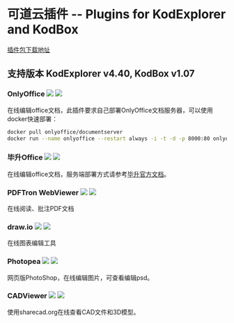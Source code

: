 # 可道云插件 -- Plugins for KodExplorer and KodBox
[插件包下载地址](https://github.com/zhtengw/kodexplorer-plugins/releases/tag/v2020.04.06)
## 支持版本 KodExplorer v4.40, KodBox v1.07

### OnlyOffice [![](https://img.shields.io/badge/code-for_kodexplorer-green.svg)](https://github.com/zhtengw/kodexplorer-plugins/tree/master/kodexplorer-plugins/OnlyOffice) [![](https://img.shields.io/badge/code-for_kodbox-blue.svg)](https://github.com/zhtengw/kodexplorer-plugins/tree/master/kodbox-plugins/OnlyOffice)
在线编辑office文档，此插件要求自己部署OnlyOffice文档服务器，可以使用docker快速部署：
```bash
docker pull onlyoffice/documentserver
docker run --name onlyoffice --restart always -i -t -d -p 8000:80 onlyoffice/documentserver  
```

### 毕升Office [![](https://img.shields.io/badge/code-for_kodexplorer-green.svg)](https://github.com/zhtengw/kodexplorer-plugins/tree/master/kodexplorer-plugins/bisheng) [![](https://img.shields.io/badge/code-for_kodbox-blue.svg)](https://github.com/zhtengw/kodexplorer-plugins/tree/master/kodbox-plugins/bisheng)
在线编辑office文档，服务端部署方式请参考[毕升官方文档](https://www.bishengoffice.com/apps/blog/posts/install.html)。

### PDFTron WebViewer [![](https://img.shields.io/badge/code-for_kodexplorer-green.svg)](https://github.com/zhtengw/kodexplorer-plugins/tree/master/kodexplorer-plugins/PDFTron) [![](https://img.shields.io/badge/code-for_kodbox-blue.svg)](https://github.com/zhtengw/kodexplorer-plugins/tree/master/kodbox-plugins/PDFTron)
在线阅读、批注PDF文档

### draw.io [![](https://img.shields.io/badge/code-for_kodexplorer-green.svg)](https://github.com/zhtengw/kodexplorer-plugins/tree/master/kodexplorer-plugins/drawio) [![](https://img.shields.io/badge/code-for_kodbox-blue.svg)](https://github.com/zhtengw/kodexplorer-plugins/tree/master/kodbox-plugins/drawio)
在线图表编辑工具

### Photopea [![](https://img.shields.io/badge/code-for_kodexplorer-green.svg)](https://github.com/zhtengw/kodexplorer-plugins/tree/master/kodexplorer-plugins/Photopea) [![](https://img.shields.io/badge/code-for_kodbox-blue.svg)](https://github.com/zhtengw/kodexplorer-plugins/tree/master/kodbox-plugins/Photopea)
网页版PhotoShop，在线编辑图片，可查看编辑psd。

### CADViewer [![](https://img.shields.io/badge/code-for_kodexplorer-green.svg)](https://github.com/zhtengw/kodexplorer-plugins/tree/master/kodexplorer-plugins/CADViewer) [![](https://img.shields.io/badge/code-for_kodbox-blue.svg)](https://github.com/zhtengw/kodexplorer-plugins/tree/master/kodbox-plugins/CADViewer)
使用sharecad.org在线查看CAD文件和3D模型。
